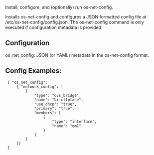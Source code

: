 Install, configure, and (optionally) run os-net-config.

Installs os-net-config and configures a JSON formatted config file
at /etc/os-net-config/config.json. The os-net-config command
is only executed if configuration metadata is provided.

Configuration
-------------
os\_net\_config: JSON (or YAML) metadata in the os-net-config format.

Config Examples:
---------------

```
 { "os_net_config":
     { "network_config": [
         {
             "type": "ovs_bridge",
             "name": "br-ctlplane",
             "use_dhcp": "true",
             "primary": "true",
             "members": [
                 {
                     "type": "interface",
                     "name": "em1"
                 }
             ]
         }
     ]}
 }
```
